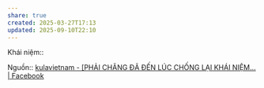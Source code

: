 ```yaml
---
share: true
created: 2025-03-27T17:13
updated: 2025-09-10T22:10
---
```

Khái niệm:: 

Nguồn:: [kulavietnam - \[PHẢI CHĂNG ĐÃ ĐẾN LÚC CHỐNG LẠI KHÁI NIỆM... \| Facebook](https://www.facebook.com/kulavietnam/posts/pfbid0SkrnZJ2LJDj8zVhN7SvSdZXPge9wDMgJeuVNPX8Vb6QrQuQnBinjcHohFEBWtQBal)